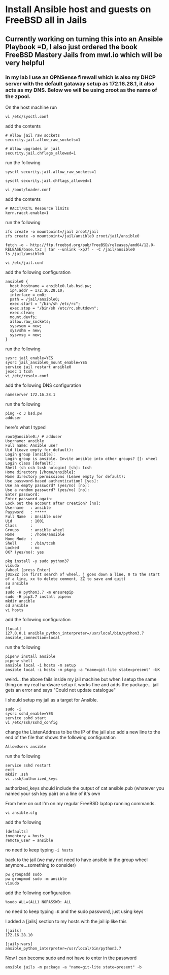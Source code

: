 # Install Ansible host and guests on FreeBSD all in Jails
## Currently working on turning this into an Ansible Playbook =D, I also just ordered the book FreeBSD Mastery Jails from mwl.io which will be very helpful
### in my lab I use an OPNSense firewall which is also my DHCP server with the default gataway setup as 172.16.28.1, it also acts as my DNS. Below we will be using zroot as the name of the zpool.

On the host machine run

```
vi /etc/sysctl.conf
```

add the contents

```
# Allow jail raw sockets
security.jail.allow_raw_sockets=1

# Allow upgrades in jail
security.jail.chflags_allowed=1
```

run the following

```
sysctl security.jail.allow_raw_sockets=1
```

```
sysctl security.jail.chflags_allowed=1
```

```
vi /boot/loader.conf
```

add the contents

```
# RACCT/RCTL Resource limits
kern.racct.enable=1
```

run the following

```
zfs create -o mountpoint=/jail zroot/jail
zfs create -o mountpoint=/jail/ansible0 zroot/jail/ansible0
```

```
fetch -o - http://ftp.freebsd.org/pub/FreeBSD/releases/amd64/12.0-RELEASE/base.txz | tar --unlink -xpJf - -C /jail/ansible0
ls /jail/ansible0
```

```
vi /etc/jail.conf
```

add the following configuration

```
ansible0 {
  host.hostname = ansible0.lab.bsd.pw;
  ip4.addr = 172.16.28.10;
  interface = em0;
  path = /jail/ansible0;
  exec.start = "/bin/sh /etc/rc";
  exec.stop = "/bin/sh /etc/rc.shutdown";
  exec.clean;
  mount.devfs;
  allow.raw_sockets;
  sysvsem = new;
  sysvshm = new;
  sysvmsg = new;
}
```

run the following

```
sysrc jail_enable=YES
sysrc jail_ansible0_mount_enable=YES
service jail restart ansible0
jexec 1 tcsh
vi /etc/resolv.conf
```

add the following DNS configuration

```
nameserver 172.16.28.1
```

run the following

```
ping -c 3 bsd.pw
adduser
```

here's what I typed

```
root@ansible0:/ # adduser
Username: ansible
Full name: Ansible user
Uid (Leave empty for default): 
Login group [ansible]: 
Login group is ansible. Invite ansible into other groups? []: wheel
Login class [default]: 
Shell (sh csh tcsh nologin) [sh]: tcsh
Home directory [/home/ansible]: 
Home directory permissions (Leave empty for default): 
Use password-based authentication? [yes]: 
Use an empty password? (yes/no) [no]: 
Use a random password? (yes/no) [no]: 
Enter password: 
Enter password again: 
Lock out the account after creation? [no]: 
Username   : ansible
Password   : *****
Full Name  : Ansible user
Uid        : 1001
Class      : 
Groups     : ansible wheel
Home       : /home/ansible
Home Mode  : 
Shell      : /bin/tcsh
Locked     : no
OK? (yes/no): yes
```

```
pkg install -y sudo python37
visudo
/wheel (press Enter)
j0xxZZ (on first search of wheel, j goes down a line, 0 to the start of a line, xx to delete comment, ZZ to save and quit)
su ansible
cd
sudo -H python3.7 -m ensurepip
sudo -H pip3.7 install pipenv
mkdir ansible
cd ansible
vi hosts
```

add the following configuration

```
[local]
127.0.0.1 ansible_python_interpreter=/usr/local/bin/python3.7 ansible_connection=local
```

run the following
```
pipenv install ansible
pipenv shell
ansible local -i hosts -m setup
ansible local -i hosts -m pkgng -a "name=git-lite state=present" -bK
```

weird... the above fails inside my jail machine but when I setup the same thing on my real hardware setup it works fine and adds the package... jail gets an error and says "Could not update catalogue"

I should setup my jail as a target for Ansible.

```
sudo -i
sysrc sshd_enable=YES
service sshd start
vi /etc/ssh/sshd_config
```

change the ListenAddress to be the IP of the jail
also add a new line to the end of the file that shows the following configuration

```
AllowUsers ansible
```

run the following
```
service sshd restart
exit
mkdir .ssh
vi .ssh/authorized_keys
```

authorized_keys should include the output of cat ansible.pub (whatever you named your ssh key pair) on a line of it's own




From here on out I'm on my regular FreeBSD laptop running commands. 

```
vi ansible.cfg
```

add the following
```
[defaults]
inventory = hosts
remote_user = ansible
```

no need to keep typing `-i hosts`

back to the jail (we may not need to have ansible in the group wheel anymore...something to consider)

```
pw groupadd sudo
pw groupmod sudo -m ansible
visudo
```

add the following configuration

```
%sudo ALL=(ALL) NOPASSWD: ALL
```

no need to keep typing `-K` and the sudo password, just using keys

I added a [jails] section to my hosts with the jail ip like this

```
[jails]
172.16.28.10

[jails:vars]
ansible_python_interpreter=/usr/local/bin/python3.7
```

Now I can become sudo and not have to enter in the password

```
ansible jails -m package -a "name=git-lite state=present" -b
```

